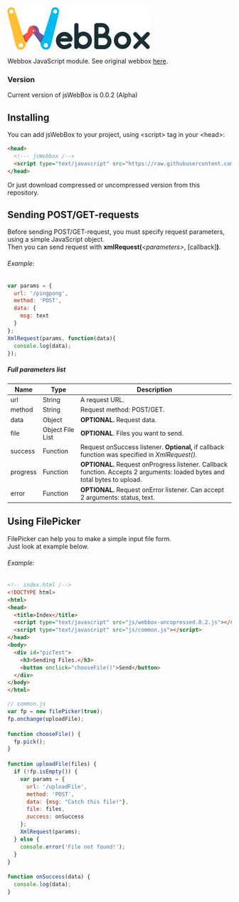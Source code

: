 <img src="https://raw.githubusercontent.com/hypersasha/npm-webbox/master/example/css/imgs/wb_logo.png" width="320"/>

Webbox JavaScript module. See original webbox [here](https://github.com/hypersasha/npm-webbox).

### Version
Current version of jsWebBox is 0.0.2 (Alpha)

## Installing
You can add jsWebBox to your project, using \<script> tag in your \<head>:

```HTML
<head>
  <!--- jsWebbox /-->
  <script type="text/javascript" src="https://raw.githubusercontent.com/hypersasha/js-webbox/master/webbox-uncopressed.0.2.js"></script>
</head>
```
Or just download compressed or uncompressed version from this repository.

## Sending POST/GET-requests
Before sending POST/GET-request, you must specify request parameters, using a simple JavaScript object.  
Then you can send request with **xmlRequest(**_\<parameters>_, [callback]**)**.

###### Example:
```JavaScript
var params = {
  url: '/pingpong',
  method: 'POST',
  data: {
    msg: text
  }
};
XmlRequest(params, function(data){
  console.log(data);
});
```

##### Full parameters list
| Name | Type | Description |
| --- | --- | --- |
| url | String | A request URL. |
| method | String | Request method: POST/GET. |
| data | Object | **OPTIONAL.** Request data. |
| file | Object File List | **OPTIONAL**. Files you want to send. |
| success | Function | Request onSuccess listener. **Optional,** if callback function was specified in _XmlRequest()._ |
| progress | Function | **OPTIONAL.** Request onProgress listener. Callback function. Accepts 2 arguments: loaded bytes and total bytes to upload. |
| error | Function | **OPTIONAL.** Request onError listener. Can accept 2 arguments: status, text. |

## Using FilePicker
FilePicker can help you to make a simple input file form.  
Just look at example below.

###### Example:
```HTML
<!-- index.html /-->
<!DOCTYPE html>
<html>
<head>
  <title>Index</title>
  <script type="text/javascript" src="js/webbox-uncopressed.0.2.js"></script>
  <script type="text/javascript" src="js/common.js"></script>
</head>
<body>
  <div id="picTest">
    <h3>Sending Files.</h3>
    <button onclick="chooseFile()">Send</button>
  </div>
</body>
</html>
```
```JavaScript
// common.js
var fp = new filePicker(true);
fp.onchange(uploadFile);

function chooseFile() {
  fp.pick();
}

function uploadFile(files) {
  if (!fp.isEmpty()) {
    var params = {
      url: '/uploadFile',
      method: 'POST',
      data: {msg: "Catch this file!"},
      file: files,
      success: onSuccess
    };
    XmlRequest(params);
  } else {
    console.error('File not found!');
  }
}

function onSuccess(data) {
  console.log(data);
}
```
